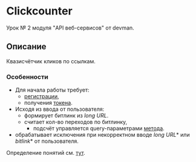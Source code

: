 # Clickcounter
Урок № 2 модуля "API веб-сервисов" от devman.

## Описание

Квазисчётчик кликов по ссылкам.


### Особенности

* Для начала работы требует:
  * [регистрации](https://bit.ly/),
  * получения [токена](https://bitly.com/a/oauth_apps).
* Исходя из ввода от пользователя:
  * формирует битлинк из _long URL_.
  * считает кол-во переходов по битлинку,
    + подсчёт управляется query-параметрами [метода](https://dev.bitly.com/api-reference#getClicksSummaryForBitlink).
* обрабатывает исключения при некорректном вводе _long URL_* или _bitlink_* от пользователя.




Определение понятий см. [тут](https://github.com/Padking/clickcounter/wiki).
